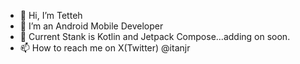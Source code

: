 - 👋 Hi, I’m Tetteh
- 👀 I’m an Android Mobile Developer
- 🌱 Current Stank is Kotlin and Jetpack Compose...adding on soon.
- 📫 How to reach me on X(Twitter) @itanjr

<!---
ttakpotosu2/ttakpotosu2 is a ✨ special ✨ repository because its `README.md` (this file) appears on your GitHub profile.
You can click the Preview link to take a look at your changes.
--->
